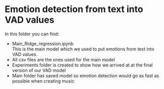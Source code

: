 # Emotion detection from text into VAD values

In this folder you can find:
- Main_Ridge_regression.ipynb <br>
This is the main model which we used to put emotions from text into VAD values.
- All csv files are the ones used for the main model
- Experiments folder is created to show how we arrived at at the final version of our VAD model
- Main folder has saved model so emotion detection would go as fast as possible when creating music
